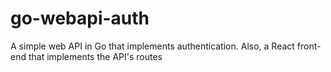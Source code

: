 # go-webapi-auth
A simple web API in Go that implements authentication. Also, a React front-end that implements the API's routes
